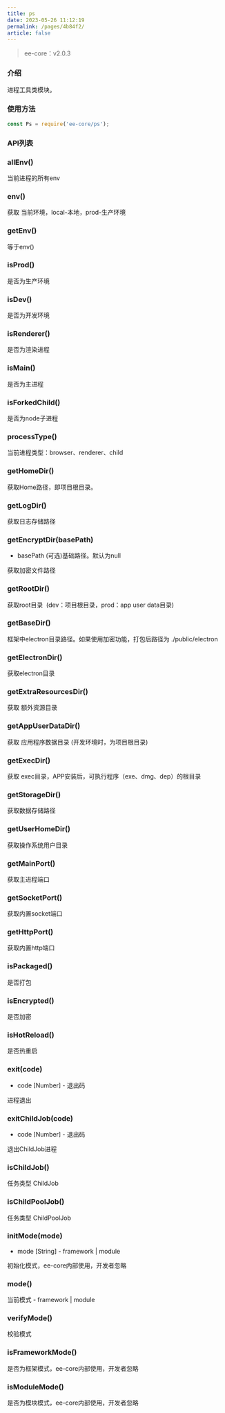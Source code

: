 ```yaml
---
title: ps
date: 2023-05-26 11:12:19
permalink: /pages/4b84f2/
article: false
---
```


> ee-core：v2.0.3

### 介绍
进程工具类模块。

### 使用方法
```javascript
const Ps = require('ee-core/ps');
```

### API列表
### allEnv()
当前进程的所有env

### env()
获取 当前环境，local-本地，prod-生产环境

### getEnv()
等于env()

### isProd()
是否为生产环境

### isDev()
是否为开发环境

### isRenderer()
是否为渲染进程

### isMain()
是否为主进程

### isForkedChild()
是否为node子进程

### processType()
当前进程类型：browser、renderer、child

### getHomeDir()
获取Home路径，即项目根目录。

### getLogDir()
获取日志存储路径 

### getEncryptDir(basePath)
- basePath (可选)基础路径。默认为null

获取加密文件路径

### getRootDir()
获取root目录  (dev：项目根目录，prod：app user data目录)

### getBaseDir()
框架中electron目录路径。如果使用加密功能，打包后路径为 ./public/electron

### getElectronDir()
获取electron目录

### getExtraResourcesDir()
获取 额外资源目录

### getAppUserDataDir()
获取 应用程序数据目录 (开发环境时，为项目根目录)

### getExecDir()
获取 exec目录，APP安装后，可执行程序（exe、dmg、dep）的根目录

### getStorageDir()
获取数据存储路径

### getUserHomeDir()
获取操作系统用户目录

### getMainPort()
获取主进程端口

### getSocketPort()
获取内置socket端口

### getHttpPort()
获取内置http端口

### isPackaged()
是否打包

### isEncrypted()
是否加密

### isHotReload()
是否热重启

### exit(code)
- code [Number] - 退出码

进程退出

### exitChildJob(code)
- code [Number] - 退出码

退出ChildJob进程

### isChildJob()
任务类型 ChildJob

### isChildPoolJob()
任务类型 ChildPoolJob

### initMode(mode)
- mode [String] - framework | module

初始化模式，ee-core内部使用，开发者忽略

### mode()
当前模式 - framework | module

### verifyMode()
校验模式

### isFrameworkMode()
是否为框架模式，ee-core内部使用，开发者忽略

### isModuleMode()
是否为模块模式，ee-core内部使用，开发者忽略




